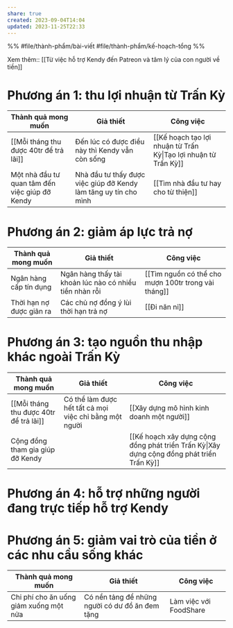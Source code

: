 ```yaml
---
share: true
created: 2023-09-04T14:04
updated: 2023-11-25T22:33
---
```

%%
#file/thành-phẩm/bài-viết 
#file/thành-phẩm/kế-hoạch-tổng
%%

Xem thêm:: [[Từ việc hỗ trợ Kendy đến Patreon và tâm lý của con người về tiền]]

# Phương án 1: thu lợi nhuận từ Trấn Kỳ
| Thành quả mong muốn                            | Giả thiết                                                        | Công việc                                                       |
| ---------------------------------------------- | ---------------------------------------------------------------- | --------------------------------------------------------------- |
| [[Mỗi tháng thu được 40tr để trả lãi]]         | Đến lúc có được điều này thì Kendy vẫn còn sống                  | [[Kế hoạch tạo lợi nhuận từ Trấn Kỳ\|Tạo lợi nhuận từ Trấn Kỳ]] |
| Một nhà đầu tư quan tâm đến việc giúp đỡ Kendy | Nhà đầu tư thấy được việc giúp đỡ Kendy làm tăng uy tín cho mình | [[Tìm nhà đầu tư hay cho từ thiện]]                             |

# Phương án 2: giảm áp lực trả nợ
| Thành quả mong muốn      | Giả thiết                                               | Công việc                                           |
| ------------------------ | ------------------------------------------------------- | --------------------------------------------------- |
| Ngân hàng cấp tín dụng   | Ngân hàng thấy tài khoản lúc nào có nhiều tiền nhàn rỗi | [[Tìm nguồn có thể cho mượn 100tr trong vài tháng]] |
| Thời hạn nợ được giãn ra | Các chủ nợ đồng ý lùi thời hạn trả nợ                   | [[Đi năn nỉ]]                                       |

# Phương án 3: tạo nguồn thu nhập khác ngoài Trấn Kỳ
| Thành quả mong muốn                    | Giả thiết                                              | Công việc                                                                                 |
| -------------------------------------- | ------------------------------------------------------ | ----------------------------------------------------------------------------------------- |
| [[Mỗi tháng thu được 40tr để trả lãi]] | Có thể làm được hết tất cả mọi việc chỉ bằng một người | [[Xây dựng mô hình kinh doanh một người]]                                                 |
| Cộng đồng tham gia giúp đỡ Kendy       |                                                        | [[Kế hoạch xây dựng cộng đồng phát triển Trấn Kỳ\|Xây dựng cộng đồng phát triển Trấn Kỳ]] |

# Phương án 4: hỗ trợ những người đang trực tiếp hỗ trợ Kendy

# Phương án 5: giảm vai trò của tiền ở các nhu cầu sống khác
| Thành quả mong muốn                    | Giả thiết                                       | Công việc              |
| -------------------------------------- | ----------------------------------------------- | ---------------------- |
| Chi phí cho ăn uống giảm xuống một nửa | Có nền tảng để những người có dư đồ ăn đem tặng | Làm việc với FoodShare |